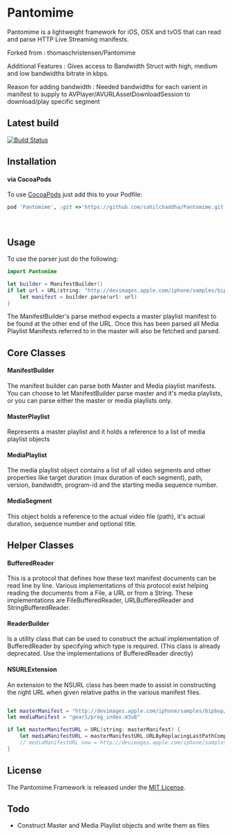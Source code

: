 # Pantomime 

Pantomime is a lightweight framework for iOS, OSX and tvOS that can read and parse HTTP Live Streaming manifests.


Forked from : thomaschristensen/Pantomime

Additional Features :
Gives access to Bandwidth Struct with high, medium and low bandwidths bitrate in kbps.

Reason for adding bandwidth :
Needed bandwidths for each varient in manifest to supply to AVPlayer/AVURLAssetDownloadSession to download/play specific segment

## Latest build

[![Build Status](https://travis-ci.org/thomaschristensen/Pantomime.svg?branch=master)](https://travis-ci.org/thomaschristensen/Pantomime)

## Installation

#### via CocoaPods

To use [CocoaPods](https://cocoapods.org) just add this to your Podfile:

``` Ruby
pod 'Pantomime', :git =>'https://github.com/sahilchaddha/Pantomime.git'
```

<br/>

## Usage

To use the parser just do the following:

``` Swift
import Pantomime

let builder = ManifestBuilder()
if let url = URL(string: "http://devimages.apple.com/iphone/samples/bipbop/bipbopall.m3u8") {
    let manifest = builder.parse(url: url)
}
```

The ManifestBuilder's parse method expects a master playlist manifest
 to be found at the other end of the URL. Once this has been parsed
 all Media Playlist Manifests referred to in the master will also
 be fetched and parsed. 
 
## Core Classes

#### ManifestBuilder
The manifest builder can parse both Master and Media playlist manifests.
You can choose to let ManifestBuilder parse master and it's media
playlists, or you can parse either the master or media playlists only.
  
#### MasterPlaylist
Represents a master playlist and it holds a reference to a list of 
media playlist objects

#### MediaPlaylist
The media playlist object contains a list of all video segments and
other properties like target duration (max duration of each segment),
path, version, bandwidth, program-id and the starting media sequence 
number.

#### MediaSegment
This object holds a reference to the actual video file (path), it's
actual duration, sequence number and optional title.

## Helper Classes

#### BufferedReader
This is a protocol that defines how these text manifest documents can
be read line by line. Various implementations of this protocol exist
helping reading the documents from a File, a URL or from a String.
These implementations are FileBufferedReader, URLBufferedReader and 
StringBufferedReader. 

#### ReaderBuilder
Is a utility class that can be used to construct the actual 
implementation of BufferedReader by specifying which type is required.
(This class is already deprecated. Use the implementations of 
BufferedReader directly)

#### NSURLExtension
An extension to the NSURL class has been made to assist in constructing
the right URL when given relative paths in the various manifest files.

``` Swift

let masterManifest = "http://devimages.apple.com/iphone/samples/bipbop/bipbopall.m3u8"
let mediaManifest = "gear1/prog_index.m3u8"

if let masterManifestURL = URL(string: masterManifest) {
    let mediaManifestURL = masterManifestURL.URLByReplacingLastPathComponent(mediaManifest)
    // mediaManifestURL now = http://devimages.apple.com/iphone/samples/bipbop/gear1/prog_index.m3u8
}

```


## License

The Pantomime Framework is released under the [MIT License](https://github.com/thomaschristensen/Pantomime/blob/master/LICENSE).  

## Todo

* Construct Master and Media Playlist objects and write them as files
